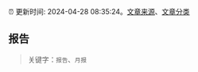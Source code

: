 :alarm_clock: 更新时间: 2024-04-28 08:35:24。[文章来源](/README.md)、[文章分类](/TAGS.md)

## 报告


> 关键字：`报告`、`月报`



